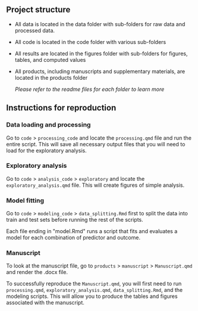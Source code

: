 ## Project structure

-   All data is located in the data folder with sub-folders for raw data and processed data.

-   All code is located in the code folder with various sub-folders

-   All results are located in the figures folder with sub-folders for figures, tables, and computed values

-   All products, including manuscripts and supplementary materials, are located in the products folder

    *Please refer to the readme files for each folder to learn more*

## Instructions for reproduction

### Data loading and processing

Go to `code` \> `processing_code` and locate the `processing.qmd` file and run the entire script. This will save all necessary output files that you will need to load for the exploratory analysis.

### Exploratory analysis

Go to `code` \> `analysis_code` \> `exploratory` and locate the `exploratory_analysis.qmd` file. This will create figures of simple analysis.

### Model fitting

Go to `code` \> `modeling_code` \> `data_splitting.Rmd` first to split the data into train and test sets before running the rest of the scripts.

Each file ending in "model.Rmd" runs a script that fits and evaluates a model for each combination of predictor and outcome.

### Manuscript

To look at the manuscript file, go to `products` \> `manuscript` \> `Manuscript.qmd` and render the .docx file.

To successfully reproduce the `Manuscript.qmd`, you will first need to run `processing.qmd`, `exploratory_analysis.qmd`, `data_splitting.Rmd`, and the modeling scripts. This will allow you to produce the tables and figures associated with the manuscript.
